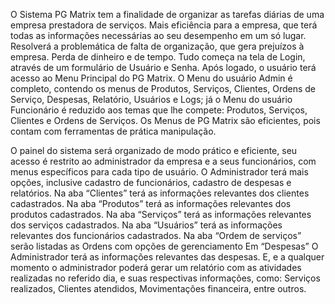 O Sistema PG Matrix tem a finalidade de organizar as tarefas diárias de uma empresa prestadora de serviços. Mais eficiência para a empresa, que terá todas as informações necessárias ao seu desempenho em um só lugar. 
    Resolverá a problemática de falta de organização, que gera prejuízos à empresa. Perda de dinheiro e de tempo. 
     Tudo começa na tela de Login, através de um formulário de Usuário e Senha. Após logado, o usuário terá acesso ao Menu Principal do PG Matrix. 
    O Menu do usuário Admin é completo, contendo os menus de Produtos, Serviços, Clientes, Ordens de Serviço, Despesas, Relatório, Usuários e Logs; já o Menu do usuário Funcionário é reduzido aos temas que lhe compete: Produtos, Serviços, Clientes e Ordens de Serviços. 
    Os Menus de PG Matrix são eficientes, pois contam com ferramentas de prática manipulação.




O painel do sistema será organizado de modo prático e eficiente, seu acesso é restrito ao administrador da empresa e a seus funcionários, com menus específicos para cada tipo de usuário.
O Administrador terá mais opções, inclusive cadastro de funcionários, cadastro de despesas e relatórios.
	Na aba “Clientes” terá as informações relevantes dos clientes cadastrados.
	Na aba “Produtos” terá as informações relevantes dos produtos cadastrados.
	Na aba “Serviços” terá as informações relevantes dos serviços cadastrados.
	Na aba “Usuários” terá as informações relevantes dos funcionários cadastrados.
	Na aba “Ordem de serviços” serão listadas as Ordens com opções de gerenciamento
	Em “Despesas” O Administrador terá as informações relevantes das despesas.
	        E, e a qualquer momento o administrador poderá gerar um relatório com as atividades realizadas no referido dia, e suas respectivas informações, como: Serviços realizados, Clientes atendidos, Movimentações financeira, entre outros.

